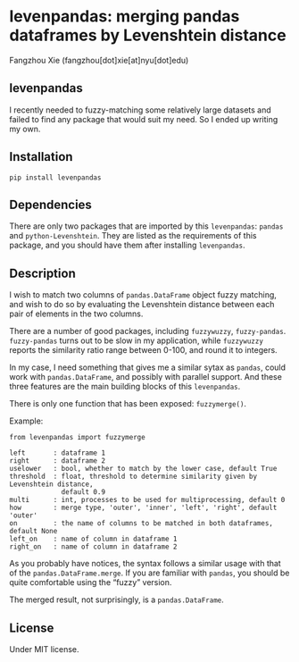levenpandas: merging pandas dataframes by Levenshtein distance
================
Fangzhou Xie (fangzhou\[dot\]xie\[at\]nyu\[dot\]edu)

## levenpandas

I recently needed to fuzzy-matching some relatively large datasets and
failed to find any package that would suit my need. So I ended up
writing my own.

## Installation

    pip install levenpandas

## Dependencies

There are only two packages that are imported by this `levenpandas`:
`pandas` and `python-Levenshtein`. They are listed as the requirements
of this package, and you should have them after installing
`levenpandas`.

## Description

I wish to match two columns of `pandas.DataFrame` object fuzzy matching,
and wish to do so by evaluating the Levenshtein distance between each
pair of elements in the two columns.

There are a number of good packages, including `fuzzywuzzy`,
`fuzzy-pandas`. `fuzzy-pandas` turns out to be slow in my application,
while `fuzzywuzzy` reports the similarity ratio range between 0-100, and
round it to integers.

In my case, I need something that gives me a similar sytax as `pandas`,
could work with `pandas.DataFrame`, and possibly with parallel support.
And these three features are the main building blocks of this
`levenpandas`.

There is only one function that has been exposed: `fuzzymerge()`.

Example:

    from levenpandas import fuzzymerge

    left       : dataframe 1
    right      : dataframe 2
    uselower   : bool, whether to match by the lower case, default True
    threshold  : float, threshold to determine similarity given by Levenshtein distance,
                 default 0.9
    multi      : int, processes to be used for multiprocessing, default 0
    how        : merge type, 'outer', 'inner', 'left', 'right', default 'outer'
    on         : the name of columns to be matched in both dataframes, default None
    left_on    : name of column in dataframe 1
    right_on   : name of column in dataframe 2

As you probably have notices, the syntax follows a similar usage with
that of the `pandas.DataFrame.merge`. If you are familiar with `pandas`,
you should be quite comfortable using the “fuzzy” version.

The merged result, not surprisingly, is a `pandas.DataFrame`.

## License

Under MIT license.
